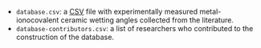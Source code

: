 - `database.csv`: a [CSV](https://en.wikipedia.org/wiki/Comma-separated_values) file with experimentally measured metal-ionocovalent ceramic wetting angles collected from the literature.
- `database-contributors.csv`: a list of researchers who contributed to the construction of the database.

